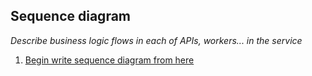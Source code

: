 ## Sequence diagram
_Describe business logic flows in each of APIs, workers... in the service_
1. [Begin write sequence diagram from here](Begin_write_sequence_diagram_from_here.sequence.md)

